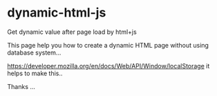 # dynamic-html-js
Get dynamic value after page load by html+js


This page help you how to create a dynamic HTML page without using database system...

https://developer.mozilla.org/en/docs/Web/API/Window/localStorage it helps to make this..

<p>Thanks ...</p>
